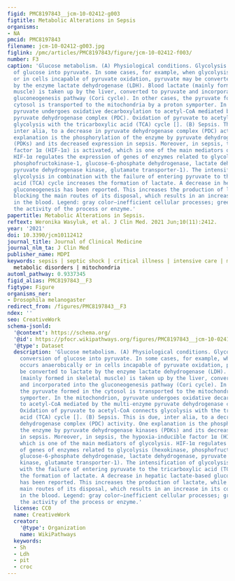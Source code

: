 ```yaml
---
figid: PMC8197843__jcm-10-02412-g003
figtitle: Metabolic Alterations in Sepsis
organisms:
- NA
pmcid: PMC8197843
filename: jcm-10-02412-g003.jpg
figlink: /pmc/articles/PMC8197843/figure/jcm-10-02412-f003/
number: F3
caption: 'Glucose metabolism. (A) Physiological conditions. Glycolysis is the conversion
  of glucose into pyruvate. In some cases, for example, when glycolysis occurs anaerobically
  or in cells incapable of pyruvate oxidation, pyruvate may be converted to lactate
  by the enzyme lactate dehydrogenase (LDH). Blood lactate (mainly formed in skeletal
  muscle) is taken up by the liver, converted to pyruvate and incorporated into the
  gluconeogenesis pathway (Cori cycle). In other cases, the pyruvate formed in the
  cytosol is transported to the mitochondria by a proton symporter. In the mitochondrion,
  pyruvate undergoes oxidative decarboxylation to acetyl-CoA mediated by the multi-enzyme
  pyruvate dehydrogenase complex (PDC). Oxidation of pyruvate to acetyl-CoA connects
  glycolysis with the tricarboxylic acid (TCA) cycle []. (B) Sepsis. This is due,
  inter alia, to a decrease in pyruvate dehydrogenase complex (PDC) activity. One
  explanation is the phosphorylation of the enzyme by pyruvate dehydrogenase kinases
  (PDKs) and its decreased expression in sepsis. Moreover, in sepsis, the hypoxia-inducible
  factor 1α (HIF-1α) is activated, which is one of the main mediators of glycolysis.
  HIF-1α regulates the expression of genes of enzymes related to glycolysis (hexokinase,
  phosphofructokinase-1, glucose-6-phosphate dehydrogenase, lactate dehydrogenase,
  pyruvate dehydrogenase kinase, glutamate transporter-1). The intensification of
  glycolysis in combination with the failure of entering pyruvate to the tricarboxylic
  acid (TCA) cycle increases the formation of lactate. A decrease in hepatic lactate-based
  gluconeogenesis has been reported. This increases the production of lactate, while
  blocking the main routes of its disposal, which results in an increase in its concentration
  in the blood. Legend: gray color—inefficient cellular processes; green color—increasing
  the activity of the process or enzyme.'
papertitle: Metabolic Alterations in Sepsis.
reftext: Weronika Wasyluk, et al. J Clin Med. 2021 Jun;10(11):2412.
year: '2021'
doi: 10.3390/jcm10112412
journal_title: Journal of Clinical Medicine
journal_nlm_ta: J Clin Med
publisher_name: MDPI
keywords: sepsis | septic shock | critical illness | intensive care | metabolism |
  metabolic disorders | mitochondria
automl_pathway: 0.9337345
figid_alias: PMC8197843__F3
figtype: Figure
organisms_ner:
- Drosophila melanogaster
redirect_from: /figures/PMC8197843__F3
ndex: ''
seo: CreativeWork
schema-jsonld:
  '@context': https://schema.org/
  '@id': https://pfocr.wikipathways.org/figures/PMC8197843__jcm-10-02412-g003.html
  '@type': Dataset
  description: 'Glucose metabolism. (A) Physiological conditions. Glycolysis is the
    conversion of glucose into pyruvate. In some cases, for example, when glycolysis
    occurs anaerobically or in cells incapable of pyruvate oxidation, pyruvate may
    be converted to lactate by the enzyme lactate dehydrogenase (LDH). Blood lactate
    (mainly formed in skeletal muscle) is taken up by the liver, converted to pyruvate
    and incorporated into the gluconeogenesis pathway (Cori cycle). In other cases,
    the pyruvate formed in the cytosol is transported to the mitochondria by a proton
    symporter. In the mitochondrion, pyruvate undergoes oxidative decarboxylation
    to acetyl-CoA mediated by the multi-enzyme pyruvate dehydrogenase complex (PDC).
    Oxidation of pyruvate to acetyl-CoA connects glycolysis with the tricarboxylic
    acid (TCA) cycle []. (B) Sepsis. This is due, inter alia, to a decrease in pyruvate
    dehydrogenase complex (PDC) activity. One explanation is the phosphorylation of
    the enzyme by pyruvate dehydrogenase kinases (PDKs) and its decreased expression
    in sepsis. Moreover, in sepsis, the hypoxia-inducible factor 1α (HIF-1α) is activated,
    which is one of the main mediators of glycolysis. HIF-1α regulates the expression
    of genes of enzymes related to glycolysis (hexokinase, phosphofructokinase-1,
    glucose-6-phosphate dehydrogenase, lactate dehydrogenase, pyruvate dehydrogenase
    kinase, glutamate transporter-1). The intensification of glycolysis in combination
    with the failure of entering pyruvate to the tricarboxylic acid (TCA) cycle increases
    the formation of lactate. A decrease in hepatic lactate-based gluconeogenesis
    has been reported. This increases the production of lactate, while blocking the
    main routes of its disposal, which results in an increase in its concentration
    in the blood. Legend: gray color—inefficient cellular processes; green color—increasing
    the activity of the process or enzyme.'
  license: CC0
  name: CreativeWork
  creator:
    '@type': Organization
    name: WikiPathways
  keywords:
  - Sh
  - Ldh
  - pit
  - croc
---
```

